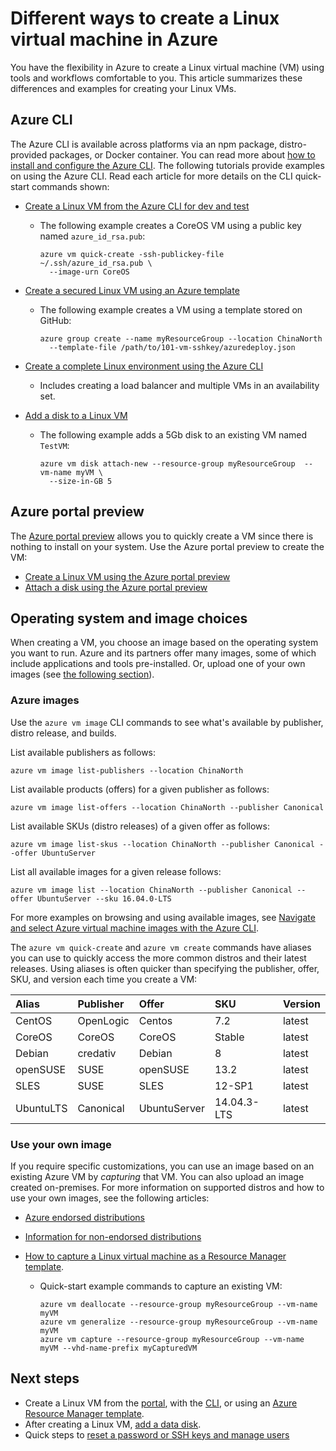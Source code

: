 <properties
    pageTitle="Different ways to create a Linux VM | Azure"
    description="Learn the different ways to create a Linux virtual machine on Azure, including links to tools and tutorials for each method."
    services="virtual-machines-linux"
    documentationcenter=""
    author="iainfoulds"
    manager="timlt"
    editor=""
    tags="azure-resource-manager" />
<tags
    ms.assetid="f38f8a44-6c88-4490-a84a-46388212d24c"
    ms.service="virtual-machines-linux"
    ms.devlang="na"
    ms.topic="get-started-article"
    ms.tgt_pltfrm="vm-linux"
    ms.workload="infrastructure-services"
    ms.date="09/27/2016"
    wacn.date=""
    ms.author="iainfou" />

# Different ways to create a Linux virtual machine in Azure
You have the flexibility in Azure to create a Linux virtual machine (VM) using tools and workflows comfortable to you. This article summarizes these differences and examples for creating your Linux VMs.

## Azure CLI
The Azure CLI is available across platforms via an npm package, distro-provided packages, or Docker container. You can read more about [how to install and configure the Azure CLI](/documentation/articles/xplat-cli-install/). The following tutorials provide examples on using the Azure CLI. Read each article for more details on the CLI quick-start commands shown:

* [Create a Linux VM from the Azure CLI for dev and test](/documentation/articles/virtual-machines-linux-quick-create-cli/)
  
  * The following example creates a CoreOS VM using a public key named `azure_id_rsa.pub`:

        azure vm quick-create -ssh-publickey-file ~/.ssh/azure_id_rsa.pub \
          --image-urn CoreOS

* [Create a secured Linux VM using an Azure template](/documentation/articles/virtual-machines-linux-create-ssh-secured-vm-from-template/)
  
  * The following example creates a VM using a template stored on GitHub:

        azure group create --name myResourceGroup --location ChinaNorth 
          --template-file /path/to/101-vm-sshkey/azuredeploy.json

* [Create a complete Linux environment using the Azure CLI](/documentation/articles/virtual-machines-linux-create-cli-complete/)
  
  * Includes creating a load balancer and multiple VMs in an availability set.
* [Add a disk to a Linux VM](/documentation/articles/virtual-machines-linux-add-disk/)
  
  * The following example adds a 5Gb disk to an existing VM named `TestVM`:

        azure vm disk attach-new --resource-group myResourceGroup  --vm-name myVM \
          --size-in-GB 5

## Azure portal preview
The [Azure portal preview](https://portal.azure.cn) allows you to quickly create a VM since there is nothing to install on your system. Use the Azure portal preview to create the VM:

* [Create a Linux VM using the Azure portal preview](/documentation/articles/virtual-machines-linux-quick-create-portal/) 
* [Attach a disk using the Azure portal preview](/documentation/articles/virtual-machines-linux-attach-disk-portal/)

## Operating system and image choices
When creating a VM, you choose an image based on the operating system you want to run. Azure and its partners offer many images, some of which include applications and tools pre-installed. Or, upload one of your own images (see [the following section](#use-your-own-image)).

### Azure images
Use the `azure vm image` CLI commands to see what's available by publisher, distro release, and builds.

List available publishers as follows:

    azure vm image list-publishers --location ChinaNorth

List available products (offers) for a given publisher as follows:

    azure vm image list-offers --location ChinaNorth --publisher Canonical

List available SKUs (distro releases) of a given offer as follows:

    azure vm image list-skus --location ChinaNorth --publisher Canonical --offer UbuntuServer

List all available images for a given release follows:

    azure vm image list --location ChinaNorth --publisher Canonical --offer UbuntuServer --sku 16.04.0-LTS

For more examples on browsing and using available images, see [Navigate and select Azure virtual machine images with the Azure CLI](/documentation/articles/virtual-machines-linux-cli-ps-findimage/).

The `azure vm quick-create` and `azure vm create` commands have aliases you can use to quickly access the more common distros and their latest releases. Using aliases is often quicker than specifying the publisher, offer, SKU, and version each time you create a VM:

| Alias | Publisher | Offer | SKU | Version |
|:--- |:--- |:--- |:--- |:--- |
| CentOS |OpenLogic |Centos |7.2 |latest |
| CoreOS |CoreOS |CoreOS |Stable |latest |
| Debian |credativ |Debian |8 |latest |
| openSUSE |SUSE |openSUSE |13.2 |latest |
| SLES |SUSE |SLES |12-SP1 |latest |
| UbuntuLTS |Canonical |UbuntuServer |14.04.3-LTS |latest |

### <a name="use-your-own-image"></a> Use your own image
If you require specific customizations, you can use an image based on an existing Azure VM by *capturing* that VM. You can also upload an image created on-premises. For more information on supported distros and how to use your own images, see the following articles:

* [Azure endorsed distributions](/documentation/articles/virtual-machines-linux-endorsed-distros/)
* [Information for non-endorsed distributions](/documentation/articles/virtual-machines-linux-create-upload-generic/)
* [How to capture a Linux virtual machine as a Resource Manager template](/documentation/articles/virtual-machines-linux-capture-image/).
  
  * Quick-start example commands to capture an existing VM:

        azure vm deallocate --resource-group myResourceGroup --vm-name myVM
        azure vm generalize --resource-group myResourceGroup --vm-name myVM
        azure vm capture --resource-group myResourceGroup --vm-name myVM --vhd-name-prefix myCapturedVM

## Next steps
* Create a Linux VM from the [portal](/documentation/articles/virtual-machines-linux-quick-create-portal/), with the [CLI](/documentation/articles/virtual-machines-linux-quick-create-cli/), or using an [Azure Resource Manager template](/documentation/articles/virtual-machines-linux-cli-deploy-templates/).
* After creating a Linux VM, [add a data disk](/documentation/articles/virtual-machines-linux-add-disk/).
* Quick steps to [reset a password or SSH keys and manage users](/documentation/articles/virtual-machines-linux-using-vmaccess-extension/)

